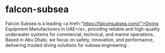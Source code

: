 # falcon-subsea
Falcon Subsea is a leading &lt;a href="https://falconsubsea.com//">Diving Equipment Manufacturers in UAE&lt;/a>, providing reliable and high-quality underwater systems for commercial, technical, and marine operations. Based in Abu Dhabi, we focus on safety, innovation, and performance, delivering trusted diving solutions for subsea engineering .
